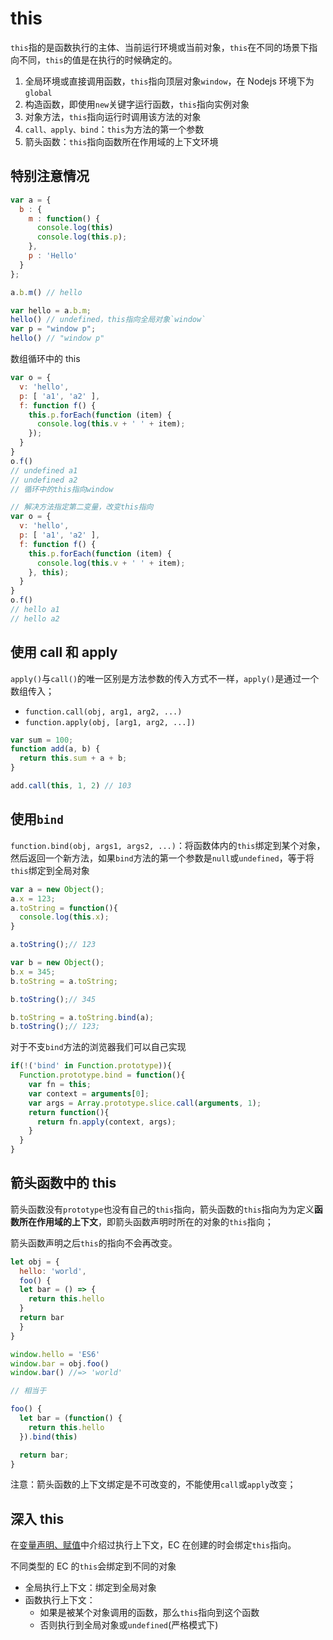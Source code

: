 # this

`this`指的是函数执行的主体、当前运行环境或当前对象，`this`在不同的场景下指向不同，`this`的值是在执行的时候确定的。

1. 全局环境或直接调用函数，`this`指向顶层对象`window`，在 Nodejs 环境下为`global`
2. 构造函数，即使用`new`关键字运行函数，`this`指向实例对象
3. 对象方法，`this`指向运行时调用该方法的对象
4. `call、apply、bind`：`this`为方法的第一个参数
5. 箭头函数：`this`指向函数所在作用域的上下文环境

## 特别注意情况

```JavaScript
var a = {
  b : {
    m : function() {
      console.log(this)
      console.log(this.p);
    },
    p : 'Hello'
  }
};

a.b.m() // hello

var hello = a.b.m;
hello() // undefined，this指向全局对象`window`
var p = "window p";
hello() // "window p"
```

数组循环中的 this

```JavaScript
var o = {
  v: 'hello',
  p: [ 'a1', 'a2' ],
  f: function f() {
    this.p.forEach(function (item) {
      console.log(this.v + ' ' + item);
    });
  }
}
o.f()
// undefined a1
// undefined a2
// 循环中的this指向window

// 解决方法指定第二变量，改变this指向
var o = {
  v: 'hello',
  p: [ 'a1', 'a2' ],
  f: function f() {
    this.p.forEach(function (item) {
      console.log(this.v + ' ' + item);
    }, this);
  }
}
o.f()
// hello a1
// hello a2
```

## 使用 call 和 apply

`apply()`与`call()`的唯一区别是方法参数的传入方式不一样，`apply()`是通过一个数组传入；

- `function.call(obj, arg1, arg2, ...)`
- `function.apply(obj, [arg1, arg2, ...])`

```JavaScript
var sum = 100;
function add(a, b) {
  return this.sum + a + b;
}

add.call(this, 1, 2) // 103
```

## 使用`bind`

`function.bind(obj, args1, args2, ...)`：将函数体内的`this`绑定到某个对象，然后返回一个新方法，如果`bind`方法的第一个参数是`null`或`undefined`，等于将`this`绑定到全局对象

```JavaScript
var a = new Object();
a.x = 123;
a.toString = function(){
  console.log(this.x);
}

a.toString();// 123

var b = new Object();
b.x = 345;
b.toString = a.toString;

b.toString();// 345

b.toString = a.toString.bind(a);
b.toString();// 123;
```

对于不支`bind`方法的浏览器我们可以自己实现

```JavaScript
if(!('bind' in Function.prototype)){
  Function.prototype.bind = function(){
    var fn = this;
    var context = arguments[0];
    var args = Array.prototype.slice.call(arguments, 1);
    return function(){
      return fn.apply(context, args);
    }
  }
}
```

## 箭头函数中的 this

箭头函数没有`prototype`也没有自己的`this`指向，箭头函数的`this`指向为为定义**函数所在作用域的上下文**，即箭头函数声明时所在的对象的`this`指向；

箭头函数声明之后`this`的指向不会再改变。

```JavaScript
let obj = {
  hello: 'world',
  foo() {
  let bar = () => {
    return this.hello
  }
  return bar
  }
}

window.hello = 'ES6'
window.bar = obj.foo()
window.bar() //=> 'world'

// 相当于

foo() {
  let bar = (function() {
    return this.hello
  }).bind(this)

  return bar;
}
```

注意：箭头函数的上下文绑定是不可改变的，不能使用`call`或`apply`改变；

## 深入 this

在[变量声明、赋值](./01-变量声明、赋值.md)中介绍过执行上下文，EC 在创建的时会绑定`this`指向。

不同类型的 EC 的`this`会绑定到不同的对象

- 全局执行上下文：绑定到全局对象
- 函数执行上下文：
  - 如果是被某个对象调用的函数，那么`this`指向到这个函数
  - 否则执行到全局对象或`undefined`(严格模式下)
